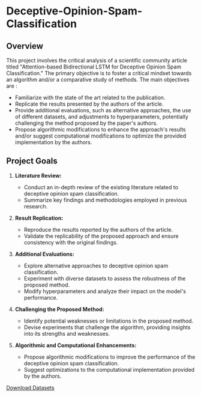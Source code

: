 # Deceptive-Opinion-Spam-Classification

## Overview

This project involves the critical analysis of a scientific community article titled "Attention-based Bidirectional LSTM for Deceptive Opinion Spam Classification." The primary objective is to foster a critical mindset towards an algorithm and/or a comparative study of methods. The main objectives are :

- Familiarize with the state of the art related to the publication.
- Replicate the results presented by the authors of the article.
- Provide additional evaluations, such as alternative approaches, the use of different datasets, and adjustments to hyperparameters, potentially challenging the method proposed by the paper's authors.
- Propose algorithmic modifications to enhance the approach's results and/or suggest computational modifications to optimize the provided implementation by the authors.

## Project Goals

1. **Literature Review:**
   - Conduct an in-depth review of the existing literature related to deceptive opinion spam classification.
   - Summarize key findings and methodologies employed in previous research.

2. **Result Replication:**
   - Reproduce the results reported by the authors of the article.
   - Validate the replicability of the proposed approach and ensure consistency with the original findings.

3. **Additional Evaluations:**
   - Explore alternative approaches to deceptive opinion spam classification.
   - Experiment with diverse datasets to assess the robustness of the proposed method.
   - Modify hyperparameters and analyze their impact on the model's performance.

4. **Challenging the Proposed Method:**
   - Identify potential weaknesses or limitations in the proposed method.
   - Devise experiments that challenge the algorithm, providing insights into its strengths and weaknesses.

5. **Algorithmic and Computational Enhancements:**
   - Propose algorithmic modifications to improve the performance of the deceptive opinion spam classification.
   - Suggest optimizations to the computational implementation provided by the authors.


[Download Datasets](https://drive.google.com/drive/folders/1qbt9TO9eMAbXfWQzgjI-wPbTPtcoVRf1)

